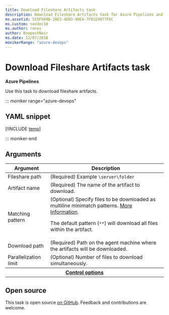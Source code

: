 ```yaml
---
title: Download Fileshare Artifacts task
description: Download Fileshare Artifacts task for Azure Pipelines and TFS
ms.assetid: 515F989D-28E5-4EB3-99E4-7F81E9977F6C
ms.custom: seodec18
ms.author: ronai
author: RoopeshNair
ms.date: 12/07/2018
monikerRange: "azure-devops"
---
```


# Download Fileshare Artifacts task

**Azure Pipelines**

Use this task to download fileshare artifacts.

::: moniker range="azure-devops"

## YAML snippet

[!INCLUDE [temp](../includes/yaml/DownloadFileshareArtifactsV0.md)]

::: moniker-end

## Arguments

<table><thead><tr><th>Argument</th><th>Description</th></tr></thead>
<tr><td>Fileshare path</td><td>(Required) Example <code>\server\folder</code></td></tr>
<tr><td>Artifact name</td><td>(Required) The name of the artifact to download.</td></tr>
<tr><td>Matching pattern</td><td>(Optional) Specify files to be downloaded as multiline minimatch patterns. <a href="https://aka.ms/minimatchexamples" data-raw-source="[More Information](https://aka.ms/minimatchexamples)">More Information</a>.<p>The default pattern (<code>**</code>) will download all files within the artifact.</p></td></tr>
<tr><td>Download path</td><td>(Required) Path on the agent machine where the artifacts will be downloaded.</td></tr>
<tr><td>Parallelization limit</td><td>(Optional) Number of files to download simultaneously.</td></tr>

<tr>
<th style="text-align: center" colspan="2"><a href="~/pipelines/process/tasks.md#controloptions" data-raw-source="[Control options](../../process/tasks.md#controloptions)">Control options</a></th>
</tr>

</table>

## Open source

This task is open source [on GitHub](https://github.com/Microsoft/azure-pipelines-tasks). Feedback and contributions are welcome.
